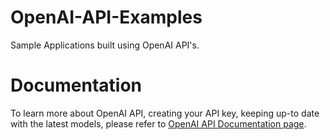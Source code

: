 # OpenAI-API-Examples
Sample Applications built using OpenAI API's.

# Documentation

To learn more about OpenAI API, creating your API key, keeping up-to date with the latest models, please refer to [OpenAI API Documentation page](https://platform.openai.com/docs/introduction).
